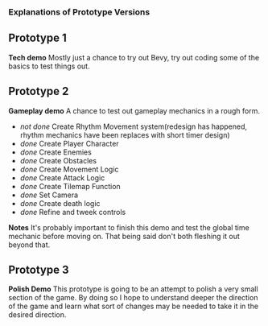 ### Explanations of Prototype Versions
## Prototype 1
**Tech demo**
Mostly just a chance to try out Bevy, try out coding some of the basics to test things out.

## Prototype 2
**Gameplay demo**
A chance to test out gameplay mechanics in a rough form.

- *not done* Create Rhythm Movement system(redesign has happened, rhythm mechanics have been replaces with short timer design)
- *done* Create Player Character
- *done* Create Enemies
- *done* Create Obstacles
- *done* Create Movement Logic
- *done* Create Attack Logic
- *done* Create Tilemap Function
- *done* Set Camera
- *done* Create death logic
- *done* Refine and tweek controls

**Notes**
It's probably important to finish this demo and test the global time mechanic before moving on. That being said don't both fleshing it out beyond that.


## Prototype 3
**Polish Demo**
This prototype is going to be an attempt to polish a very small section of the game.
By doing so I hope to understand deeper the direction of the game and learn what sort of changes may be needed to take it in the desired direction.